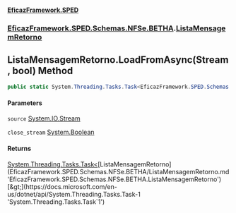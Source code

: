 #### [EficazFramework.SPED](EficazFrameworkSPED.md 'EficazFramework SPED')
### [EficazFramework.SPED.Schemas.NFSe.BETHA](EficazFramework.SPED.Schemas.NFSe.BETHA.md 'EficazFramework.SPED.Schemas.NFSe.BETHA').[ListaMensagemRetorno](EficazFramework.SPED.Schemas.NFSe.BETHA/ListaMensagemRetorno.md 'EficazFramework.SPED.Schemas.NFSe.BETHA.ListaMensagemRetorno')

## ListaMensagemRetorno.LoadFromAsync(Stream, bool) Method

```csharp
public static System.Threading.Tasks.Task<EficazFramework.SPED.Schemas.NFSe.BETHA.ListaMensagemRetorno> LoadFromAsync(System.IO.Stream source, bool close_stream=true);
```
#### Parameters

<a name='EficazFramework.SPED.Schemas.NFSe.BETHA.ListaMensagemRetorno.LoadFromAsync(System.IO.Stream,bool).source'></a>

`source` [System.IO.Stream](https://docs.microsoft.com/en-us/dotnet/api/System.IO.Stream 'System.IO.Stream')

<a name='EficazFramework.SPED.Schemas.NFSe.BETHA.ListaMensagemRetorno.LoadFromAsync(System.IO.Stream,bool).close_stream'></a>

`close_stream` [System.Boolean](https://docs.microsoft.com/en-us/dotnet/api/System.Boolean 'System.Boolean')

#### Returns
[System.Threading.Tasks.Task&lt;](https://docs.microsoft.com/en-us/dotnet/api/System.Threading.Tasks.Task-1 'System.Threading.Tasks.Task`1')[ListaMensagemRetorno](EficazFramework.SPED.Schemas.NFSe.BETHA/ListaMensagemRetorno.md 'EficazFramework.SPED.Schemas.NFSe.BETHA.ListaMensagemRetorno')[&gt;](https://docs.microsoft.com/en-us/dotnet/api/System.Threading.Tasks.Task-1 'System.Threading.Tasks.Task`1')
